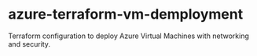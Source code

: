 # azure-terraform-vm-demployment
Terraform configuration to deploy Azure Virtual Machines with networking and security.
